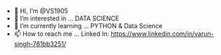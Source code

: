 - 👋 Hi, I’m @VS1905
- 👀 I’m interested in ... DATA SCIENCE 
- 🌱 I’m currently learning ... PYTHON & Data Science
- 📫 How to reach me ... Linked In: https://www.linkedin.com/in/varun-singh-761bb3251/
